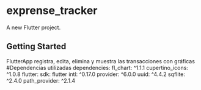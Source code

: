 # exprense_tracker

A new Flutter project.

## Getting Started

FlutterApp registra, edita, elimina y muestra las transacciones con gráficas #Dependencias utilizadas dependencies: fl_chart: ^1.1.1 cupertino_icons: ^1.0.8 flutter: sdk: flutter intl: ^0.17.0 provider: ^6.0.0 uuid: ^4.4.2 sqflite: ^2.4.0 path_provider: ^2.1.4
